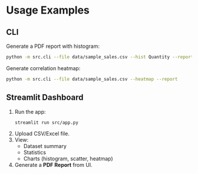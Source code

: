 # Usage Examples

## CLI
Generate a PDF report with histogram:
```bash
python -m src.cli --file data/sample_sales.csv --hist Quantity --report
```

Generate correlation heatmap:
```bash
python -m src.cli --file data/sample_sales.csv --heatmap --report
```

## Streamlit Dashboard
1. Run the app:
   ```bash
   streamlit run src/app.py
   ```
2. Upload CSV/Excel file.
3. View:
   - Dataset summary
   - Statistics
   - Charts (histogram, scatter, heatmap)
4. Generate a **PDF Report** from UI.